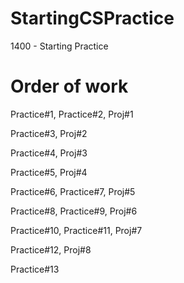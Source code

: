 # StartingCSPractice
 1400 - Starting Practice


# Order of work
Practice#1,
Practice#2,
Proj#1

Practice#3,
Proj#2

Practice#4,
Proj#3

Practice#5,
Proj#4

Practice#6,
Practice#7,
Proj#5

Practice#8,
Practice#9,
Proj#6

Practice#10,
Practice#11,
Proj#7

Practice#12,
Proj#8

Practice#13